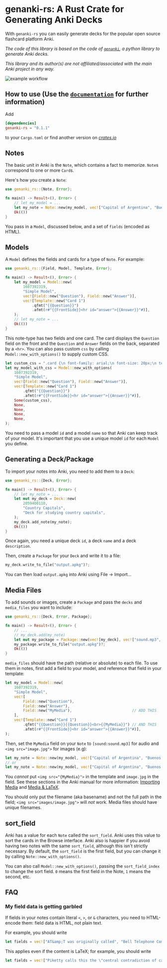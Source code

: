 # genanki-rs: A Rust Crate for Generating Anki Decks

With `genanki-rs` you can easily generate decks for the popular open source flashcard platform Anki.

*The code of this library is based on the code of [`genanki`](https://github.com/kerrickstaley/genanki), a python library to generate Anki decks.*

*This library and its author(s) are not affiliated/associated with the main Anki project in any way.*

![example workflow](https://github.com/yannickfunk/genanki-rs/actions/workflows/rust.yml/badge.svg)

## How to use (Use the [`documentation`](https://docs.rs/genanki-rs/0.1.1/genanki_rs/index.html) for further information)
Add 
```toml
[dependencies]
genanki-rs = "0.1.1"
```
to your `Cargo.toml` or find another version on [*crates.io*](https://crates.io/crates/genanki-rs)

## Notes
The basic unit in Anki is the `Note`, which contains a fact to memorize. `Note`s correspond to one or more `Card`s.

Here's how you create a `Note`:

```rust
use genanki_rs::{Note, Error};

fn main() -> Result<(), Error> {
    // let my_model = ...
    let my_note = Note::new(my_model, vec!["Capital of Argentina", "Buenos Aires"])?;
    Ok(())
}
```

You pass in a `Model`, discussed below, and a set of `fields` (encoded as HTML).

## Models
A `Model` defines the fields and cards for a type of `Note`. For example:

```rust
use genanki_rs::{Field, Model, Template, Error};

fn main() -> Result<(), Error> {
    let my_model = Model::new(
        1607392319,
        "Simple Model",
        vec![Field::new("Question"), Field::new("Answer")],
        vec![Template::new("Card 1")
            .qfmt("{{Question}}")
            .afmt(r#"{{FrontSide}}<hr id="answer">{{Answer}}"#)],
    );
    // let my_note = ...
    Ok(())
}
```

This note-type has two fields and one card. The card displays the `Question` field on the front and the `Question` and
`Answer` fields on the back, separated by a `<hr>`. You can also pass custom `css` by calling `Model::new_with_options()` to supply custom
CSS.

```rust
let custom_css = ".card {\n font-family: arial;\n font-size: 20px;\n text-align: center;\n color: black;\n}\n";
let my_model_with_css = Model::new_with_options(
    1607392319,
    "Simple Model",
    vec![Field::new("Question"), Field::new("Answer")],
    vec![Template::new("Card 1")
        .qfmt("{{Question}}")
        .afmt(r#"{{FrontSide}}<hr id="answer">{{Answer}}"#)],
    Some(custom_css),
    None,
    None,
    None,
    None,
);
```

You need to pass a model `id` and a model `name` so that Anki can keep track of your model. It's important that you use a unique model `id`
for each `Model` you define.

## Generating a Deck/Package
To import your notes into Anki, you need to add them to a `Deck`:

```rust
use genanki_rs::{Deck, Error};

fn main() -> Result<(), Error> {
    // let my_note = ...
    let mut my_deck = Deck::new(
        2059400110,
        "Country Capitals",
        "Deck for studying country capitals",
    );
    my_deck.add_note(my_note);
    Ok(())
}
```

Once again, you need a unique deck `id`, a deck `name` and a deck `description`.

Then, create a `Package` for your `Deck` and write it to a file:

```rust
my_deck.write_to_file("output.apkg")?;
```

You can then load `output.apkg` into Anki using File -> Import...

## Media Files
To add sounds or images, create a `Package` and pass the `decks` and `media_files` you want to include:

```rust
use genanki_rs::{Deck, Error, Package};

fn main() -> Result<(), Error> {
    // ...
    // my_deck.add(my_note)
    let mut my_package = Package::new(vec![my_deck], vec!["sound.mp3", "images/image.jpg"])?;
    my_package.write_to_file("output.apkg")?;
    Ok(())
}
```

`media_files` should have the path (relative or absolute) to each file. To use them in notes, first add a field to your model, and reference that field in your template:

```rust
let my_model = Model::new(
    1607392319,
    "Simple Model",
    vec![
        Field::new("Question"),
        Field::new("Answer"),
        Field::new("MyMedia"),                           // ADD THIS
    ],
    vec![Template::new("Card 1")
        .qfmt("{{Question}}{{Question}}<br>{{MyMedia}}") // AND THIS
        .afmt(r#"{{FrontSide}}<hr id="answer">{{Answer}}"#)],
);
```

Then, set the `MyMedia` field on your `Note` to `[sound:sound.mp3]` for audio and `<img src="image.jpg">` for images (e.g):

```rust
let my_note = Note::new(my_model, vec!["Capital of Argentina", "Buenos Aires", "[sound:sound.mp3]"])?;
// or
let my_note = Note::new(my_model, vec!["Capital of Argentina", "Buenos Aires", r#"<img src="image.jpg">"#])?;
```

You *cannot* put `<img src="{MyMedia}">` in the template and `image.jpg` in the field. See these sections in the Anki manual for more information: [Importing Media](https://docs.ankiweb.net/#/importing?id=importing-media) and [Media & LaTeX](https://docs.ankiweb.net/#/templates/fields?id=media-amp-latex).

You should only put the filename (aka basename) and not the full path in the field; `<img src="images/image.jpg">` will *not* work. Media files should have unique filenames.

## sort_field
Anki has a value for each `Note` called the `sort_field`. Anki uses this value to sort the cards in the Browse
interface. Anki also is happier if you avoid having two notes with the same `sort_field`, although this isn't strictly
necessary. By default, the `sort_field` is the first field, but you can change it by calling `Note::new_with_options()`.

You can also call `Model::new_with_options()`, passing the `sort_field_index` to change the sort field. `0` means the first field in the Note, `1` means the second, etc.

## FAQ
### My field data is getting garbled
If fields in your notes contain literal `<`, `>`, or `&` characters, you need to HTML-encode them: field data is HTML, not plain text.

For example, you should write
```rust
let fields = vec!["AT&amp;T was originally called", "Bell Telephone Company"]
```

This applies even if the content is LaTeX; for example, you should write
```rust
let fields = vec!["Piketty calls this the \"central contradiction of capitalism\".", "[latex]r &gt; g[/latex]"]
```
